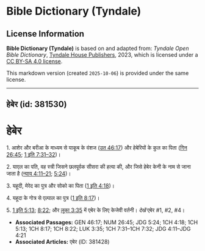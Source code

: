# Bible Dictionary (Tyndale)

## License Information

**Bible Dictionary (Tyndale)** is based on and adapted from: _Tyndale Open Bible Dictionary_, [Tyndale House Publishers](https://tyndaleopenresources.com/), 2023, which is licensed under a [CC BY-SA 4.0 license](https://creativecommons.org/licenses/by-sa/4.0/legalcode.en).

This markdown version (created `2025-10-06`) is provided under the same license.



--------------------------------

## हेबेर (id: 381530)

हेबेर
=====

1\. आशेर और बरीआ के माध्यम से याकूब के वंशज ([उत 46:17](https://ref.ly/Gen46:17)) और हेबेरियों के कुल का पिता ([गिन 26:45](https://ref.ly/Num26:45); [1 इति 7:31–32](https://ref.ly/1Chr7:31-1Chr7:32))।

2\. याएल का पति, वह स्त्री जिसने छलपूर्वक सीसरा की हत्या की, और जिसे हेबेर केनी के नाम से जाना जाता है ([न्याय 4:11–21](https://ref.ly/Judg4:11-Judg4:21); [5:24](https://ref.ly/Judg5:24))।

3\. यहूदी, मेरेद का पुत्र और सोको का पिता ([1 इति 4:18](https://ref.ly/1Chr4:18))।

4\. यहूदा के गोत्र से एल्पाल का पुत्र ([1 इति 8:17](https://ref.ly/1Chr8:17))।

5\. [1 इति 5:13](https://ref.ly/1Chr5:13); [8:22](https://ref.ly/1Chr8:22); और [लूका 3:35](https://ref.ly/Luke3:35) में एबेर के लिए केजेवी वर्तनी। *देखें* एबेर \#1, \#2, \#4।

* **Associated Passages:** GEN 46:17; NUM 26:45; JDG 5:24; 1CH 4:18; 1CH 5:13; 1CH 8:17; 1CH 8:22; LUK 3:35; 1CH 7:31–1CH 7:32; JDG 4:11–JDG 4:21
* **Associated Articles:** एबेर (ID: 381428)

